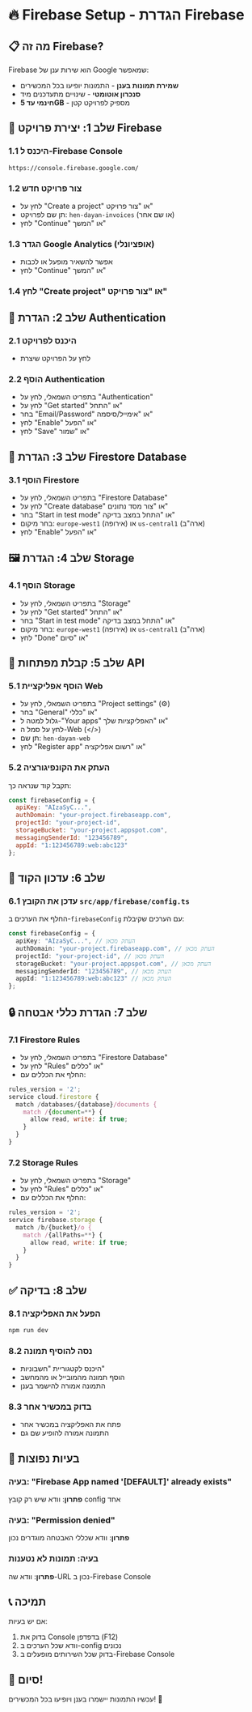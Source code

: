 # 🔥 Firebase Setup - הגדרת Firebase

## 📋 מה זה Firebase?
Firebase הוא שירות ענן של Google שמאפשר:
- **שמירת תמונות בענן** - התמונות יופיעו בכל המכשירים
- **סנכרון אוטומטי** - שינויים מתעדכנים מיד
- **חינמי עד 5GB** - מספיק לפרויקט קטן

## 🚀 שלב 1: יצירת פרויקט Firebase

### 1.1 היכנס ל-Firebase Console
```
https://console.firebase.google.com/
```

### 1.2 צור פרויקט חדש
- לחץ על "Create a project" או "צור פרויקט"
- תן שם לפרויקט: `hen-dayan-invoices` (או שם אחר)
- לחץ "Continue" או "המשך"

### 1.3 הגדר Google Analytics (אופציונלי)
- אפשר להשאיר מופעל או לכבות
- לחץ "Continue" או "המשך"

### 1.4 לחץ "Create project" או "צור פרויקט"

## 🔧 שלב 2: הגדרת Authentication

### 2.1 היכנס לפרויקט
- לחץ על הפרויקט שיצרת

### 2.2 הוסף Authentication
- בתפריט השמאלי, לחץ על "Authentication"
- לחץ על "Get started" או "התחל"
- בחר "Email/Password" או "אימייל/סיסמה"
- לחץ "Enable" או "הפעל"
- לחץ "Save" או "שמור"

## 💾 שלב 3: הגדרת Firestore Database

### 3.1 הוסף Firestore
- בתפריט השמאלי, לחץ על "Firestore Database"
- לחץ על "Create database" או "צור מסד נתונים"
- בחר "Start in test mode" או "התחל במצב בדיקה"
- בחר מיקום: `europe-west1` (אירופה) או `us-central1` (ארה"ב)
- לחץ "Enable" או "הפעל"

## 🖼️ שלב 4: הגדרת Storage

### 4.1 הוסף Storage
- בתפריט השמאלי, לחץ על "Storage"
- לחץ על "Get started" או "התחל"
- בחר "Start in test mode" או "התחל במצב בדיקה"
- בחר מיקום: `europe-west1` (אירופה) או `us-central1` (ארה"ב)
- לחץ "Done" או "סיום"

## 🔑 שלב 5: קבלת מפתחות API

### 5.1 הוסף אפליקציית Web
- בתפריט השמאלי, לחץ על "Project settings" (⚙️)
- בחר "General" או "כללי"
- גלול למטה ל-"Your apps" או "האפליקציות שלך"
- לחץ על סמל ה-Web (</>)
- תן שם: `hen-dayan-web`
- לחץ "Register app" או "רשום אפליקציה"

### 5.2 העתק את הקונפיגורציה
תקבל קוד שנראה כך:
```javascript
const firebaseConfig = {
  apiKey: "AIzaSyC...",
  authDomain: "your-project.firebaseapp.com",
  projectId: "your-project-id",
  storageBucket: "your-project.appspot.com",
  messagingSenderId: "123456789",
  appId: "1:123456789:web:abc123"
};
```

## 📝 שלב 6: עדכון הקוד

### 6.1 עדכן את הקובץ `src/app/firebase/config.ts`
החלף את הערכים ב-`firebaseConfig` עם הערכים שקיבלת:

```typescript
const firebaseConfig = {
  apiKey: "AIzaSyC...", // העתק מכאן
  authDomain: "your-project.firebaseapp.com", // העתק מכאן
  projectId: "your-project-id", // העתק מכאן
  storageBucket: "your-project.appspot.com", // העתק מכאן
  messagingSenderId: "123456789", // העתק מכאן
  appId: "1:123456789:web:abc123" // העתק מכאן
};
```

## 🔒 שלב 7: הגדרת כללי אבטחה

### 7.1 Firestore Rules
- בתפריט השמאלי, לחץ על "Firestore Database"
- לחץ על "Rules" או "כללים"
- החלף את הכללים עם:

```javascript
rules_version = '2';
service cloud.firestore {
  match /databases/{database}/documents {
    match /{document=**} {
      allow read, write: if true;
    }
  }
}
```

### 7.2 Storage Rules
- בתפריט השמאלי, לחץ על "Storage"
- לחץ על "Rules" או "כללים"
- החלף את הכללים עם:

```javascript
rules_version = '2';
service firebase.storage {
  match /b/{bucket}/o {
    match /{allPaths=**} {
      allow read, write: if true;
    }
  }
}
```

## ✅ שלב 8: בדיקה

### 8.1 הפעל את האפליקציה
```bash
npm run dev
```

### 8.2 נסה להוסיף תמונה
- היכנס לקטגוריית "חשבוניות"
- הוסף תמונה מהמובייל או מהמחשב
- התמונה אמורה להישמר בענן

### 8.3 בדוק במכשיר אחר
- פתח את האפליקציה במכשיר אחר
- התמונה אמורה להופיע שם גם

## 🚨 בעיות נפוצות

### בעיה: "Firebase App named '[DEFAULT]' already exists"
**פתרון**: וודא שיש רק קובץ config אחד

### בעיה: "Permission denied"
**פתרון**: וודא שכללי האבטחה מוגדרים נכון

### בעיה: תמונות לא נטענות
**פתרון**: וודא שה-URL נכון ב-Firebase Console

## 📞 תמיכה

אם יש בעיות:
1. בדוק את Console בדפדפן (F12)
2. וודא שכל הערכים ב-config נכונים
3. בדוק שכל השירותים מופעלים ב-Firebase Console

## 🎉 סיום!

עכשיו התמונות יישמרו בענן ויופיעו בכל המכשירים! 🚀

